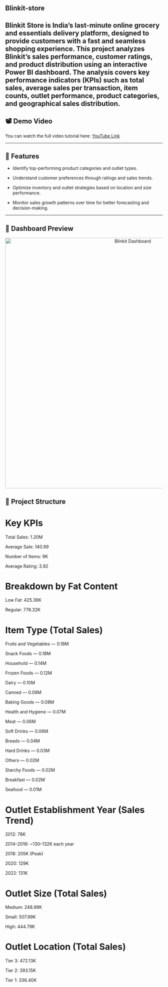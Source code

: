 ## Blinkit-store
Blinkit Store is India’s last-minute online grocery and essentials delivery platform, designed to provide customers with a fast and seamless shopping experience. This project analyzes Blinkit’s sales performance, customer ratings, and product distribution using an interactive Power BI dashboard. The analysis covers key performance indicators (KPIs) such as total sales, average sales per transaction, item counts, outlet performance, product categories, and geographical sales distribution.
---

## 📽 Demo Video
You can watch the full video tutorial here: [YouTube Link](https://www.youtube.com/watch?v=mmxVCFceQgU&t=10s)

---

## 🚀 Features
- Identify top-performing product categories and outlet types.

- Understand customer preferences through ratings and sales trends.

- Optimize inventory and outlet strategies based on location and size performance.

- Monitor sales growth patterns over time for better forecasting and decision-making.

---
## 📸 Dashboard Preview
<p align="center">
  <img src="https://github.com/HafiHaroon/Blinkit-store/blob/7ca8bf3c07142c0c8af5df182f685f9335771e50/1.PNG" alt="Blinkit Dashboard" width="800">
</p>


## 📂 Project Structure
# Key KPIs
Total Sales: 1.20M

Average Sale: 140.99

Number of Items: 9K

Average Rating: 3.92

# Breakdown by Fat Content
Low Fat: 425.36K

Regular: 776.32K

# Item Type (Total Sales)
Fruits and Vegetables — 0.18M

Snack Foods — 0.18M

Household — 0.14M

Frozen Foods — 0.12M

Dairy — 0.10M

Canned — 0.09M

Baking Goods — 0.08M

Health and Hygiene — 0.07M

Meat — 0.06M

Soft Drinks — 0.06M

Breads — 0.04M

Hard Drinks — 0.03M

Others — 0.02M

Starchy Foods — 0.02M

Breakfast — 0.02M

Seafood — 0.01M

# Outlet Establishment Year (Sales Trend)
2012: 78K

2014–2016: ~130–132K each year

2018: 205K (Peak)

2020: 129K

2022: 131K

# Outlet Size (Total Sales)
Medium: 248.99K

Small: 507.99K

High: 444.79K

# Outlet Location (Total Sales)
Tier 3: 472.13K

Tier 2: 393.15K

Tier 1: 336.40K
